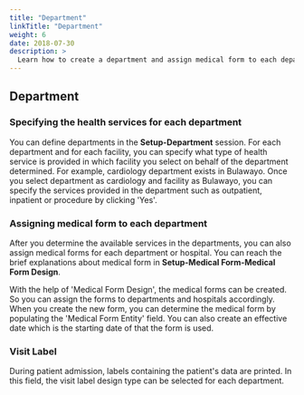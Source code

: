 ```yaml
---
title: "Department"
linkTitle: "Department"
weight: 6
date: 2018-07-30
description: >
  Learn how to create a department and assign medical form to each department
---
```


## Department

### Specifying the health services for each department



You can define departments in the **Setup-Department** session. For each department and for each facility, you can specify what type of health service is provided in which facility you select on behalf of the department determined. For example, cardiology department exists in Bulawayo. Once you select department as cardiology and facility as Bulawayo, you can specify the services provided in the department such as outpatient, inpatient or procedure by clicking 'Yes'.

### Assigning medical form to each department


After you determine the available services in the departments, you can also assign medical forms for each department or hospital. You can reach the brief explanations about medical form in **Setup-Medical Form-Medical Form Design**.

With the help of 'Medical Form Design', the medical forms can be created. So you can assign the forms to departments and hospitals accordingly. When you create the new form, you can determine the medical form by populating the 'Medical Form Entity' field. You can also create an effective date which is the starting date of that the form is used.

### Visit Label

During patient admission, labels containing the patient's data are printed. In this field, the visit label design type can be selected for each department.


